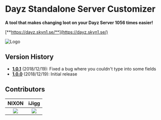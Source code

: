 # Dayz Standalone Server Customizer

**A tool that makes changing loot on your Dayz Server 1056 times easier!**

[**https://dayz.skyn1.se/**](https://dayz.skyn1.se/)


![Logo](https://i.redd.it/xy5be0g1i2521.png)

## Version History

- [**1.0.1**](https://dayz.skyn1.se/) (2018/12/19): Fixed a bug where you couldn't type into some fields
- [**1.0.0**](https://dayz.skyn1.se/) (2018/12/19): Initial release

## Contributors

NIXON                      |  iJigg
:-------------------------:|:-------------------------:
![](https://avatars0.githubusercontent.com/u/5651193?s=90&v=4)  |  ![](https://avatars3.githubusercontent.com/u/3774771?s=90&v=4)
